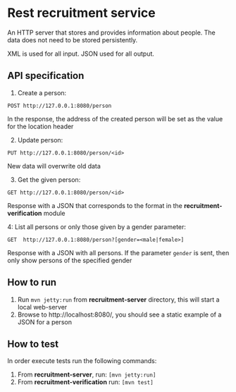 # Rest recruitment service

An HTTP server that stores and provides information about people. The data does not need to be stored persistently. 

XML is used for all input. JSON used for all output.


## API specification

1. Create a person:
```
POST http://127.0.0.1:8080/person
```
In the response, the address of the created person will be set as the value for the location header

2. Update person:
```
PUT http://127.0.0.1:8080/person/<id>
```
New data will overwrite old data

3. Get the given person:
```
GET http://127.0.0.1:8080/person/<id>
```
Response with a JSON that corresponds to the format in the **recruitment-verification** module
   
4: List all persons or only those given by a gender parameter:
```
GET  http://127.0.0.1:8080/person?[gender=<male|female>]
```
Response with a JSON with all persons.
If the parameter `gender` is sent, then only show persons of the specified gender

## How to run

1. Run `mvn jetty:run` from **recruitment-server** directory, this will start a local web-server
3. Browse to http://localhost:8080/, you should see a static example of a JSON for a person

## How to test

In order execute tests run the following commands:
1. From **recruitment-server**, run: `[mvn jetty:run]`
2. From **recruitment-verification** run: `[mvn test]`
